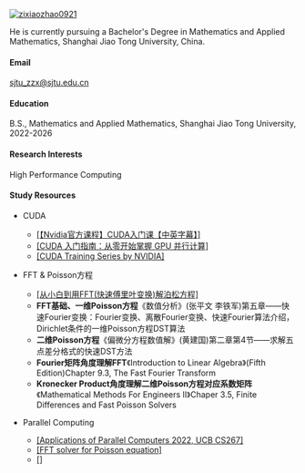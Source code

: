 

[![zixiaozhao0921](https://img.shields.io/badge/zixiaozhao0921-github-blue?logo=github)](https://github.com/zixiaozhao0921)

He is currently pursuing a Bachelor's Degree in Mathematics and Applied Mathematics, Shanghai Jiao Tong University, China.



#### Email
sjtu_zzx@sjtu.edu.cn

#### Education
B.S., Mathematics and Applied Mathematics, Shanghai Jiao Tong University, 2022-2026

#### Research Interests
High Performance Computing

#### Study Resources

- CUDA

	- [[【Nvidia官方课程】CUDA入门课【中英字幕】]](https://www.bilibili.com/video/BV1JJ4m1P7xW/?spm_id_from=333.337.search-card.all.click&vd_source=b2fcf1c28abf8bb0d1f1c65bb8775bd0)
	- [[CUDA 入门指南：从零开始掌握 GPU 并行计算]](https://blog.csdn.net/weixin_47231119/article/details/146244732)
	- [[CUDA Training Series by NVIDIA]](https://www.olcf.ornl.gov/cuda-training-series/)

- FFT & Poisson方程

	- [[从小白到用FFT(快速傅里叶变换)解泊松方程]](https://zhuanlan.zhihu.com/p/391398462)
	- **FFT基础、一维Poisson方程**《数值分析》(张平文 李铁军)第五章——快速Fourier变换：Fourier变换、离散Fourier变换、快速Fourier算法介绍，Dirichlet条件的一维Poisson方程DST算法
	- **二维Poisson方程**《偏微分方程数值解》(黄建国)第二章第4节——求解五点差分格式的快速DST方法
	- **Fourier矩阵角度理解FFT**《Introduction to Linear Algebra》(Fifth Edition)Chapter 9.3, The Fast Fourier Transform
	- **Kronecker Product角度理解二维Poisson方程对应系数矩阵**《Mathematical Methods For Engineers II》Chaper 3.5, Finite Differences and Fast Poisson Solvers

- Parallel Computing

	- [[Applications of Parallel Computers 2022, UCB CS267]](https://sites.google.com/lbl.gov/cs267-spr2022)
	- [[FFT solver for Poisson equation]](https://youjunhu.github.io/research_notes/particle_simulation/particle_simulationsu24.html)
	- [[]]()

	





